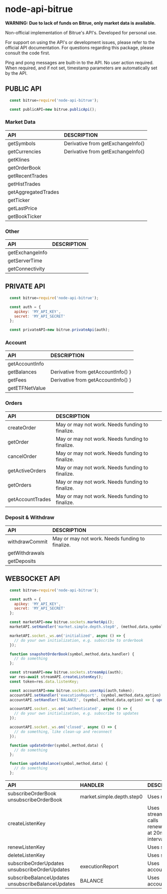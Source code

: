 # node-api-bitrue

**WARNING: Due to lack of funds on Bitrue, only market data is available.**

Non-official implementation of Bitrue's API's. Developed for personal use.

For support on using the API's or development issues, please refer to the official API documentation. For questions regarding this package, please consult the code first.

Ping and pong messages are built-in to the API. No user action required.
When required, and if not set, timestamp parameters are automatically set by the API.

## __PUBLIC API__

```javascript
  const bitrue=require('node-api-bitrue');

  const publicAPI=new bitrue.publicApi();

```

### Market Data

| API                     | DESCRIPTION |
| :----                   | :---- |
| getSymbols              | Derivative from getExchangeInfo() |
| getCurrencies           | Derivative from getExchangeInfo() |
| getKlines               | |
| getOrderBook            | |
| getRecentTrades         | |
| getHistTrades           | |
| getAggregatedTrades     | |
| getTicker               | |
| getLastPrice            | |
| getBookTicker           | |

### Other

| API                     | DESCRIPTION |
| :----                   | :---- |
| getExchangeInfo         | |
| getServerTime           | |
| getConnectivity         | |

## __PRIVATE API__

```javascript
  const bitrue=require('node-api-bitrue');

  const auth = {
    apikey: 'MY_API_KEY',
    secret: 'MY_API_SECRET'
  };

  const privateAPI=new bitrue.privateApi(auth);

```

### Account

| API                     | DESCRIPTION |
| :----                   | :---- |
| getAccountInfo          | |
| getBalances             | Derivative from getAccountInfo() }
| getFees                 | Derivative from getAccountInfo() }
| getETFNetValue          | |

### Orders

| API                     | DESCRIPTION |
| :----                   | :---- |
| createOrder             | May or may not work. Needs funding to finalize. |
| getOrder                | May or may not work. Needs funding to finalize. |
| cancelOrder             | May or may not work. Needs funding to finalize. |
| getActiveOrders         | May or may not work. Needs funding to finalize. |
| getOrders               | May or may not work. Needs funding to finalize. |
| getAccountTrades        | May or may not work. Needs funding to finalize. |

### Deposit & Withdraw

| API                     | DESCRIPTION |
| :----                   | :---- |
| withdrawCommit          | May or may not work. Needs funding to finalize. |
| getWithdrawals          | |
| getDeposits             | |

## __WEBSOCKET API__

```javascript
  const bitrue=require('node-api-bitrue');

  const auth = {
    apikey: 'MY_API_KEY',
    secret: 'MY_API_SECRET'
  };

  const marketAPI=new bitrue.sockets.marketApi();
  marketAPI.setHandler('market.simple.depth.step0', (method,data,symbol,stamp) => { snapshotOrderBook(symbol,method,data,handler); });

  marketAPI.socket._ws.on('initialized', async () => {
    // do your own initialization, e.g. subscribe to orderbook
  });

  function snapshotOrderBook(symbol,method,data,handler) {
    // do something
  };

  const streamAPI=new bitrue.sockets.streamApi(auth);
  var res=await streamAPI.createListenKey();
  const token=res.data.listenKey;

  const accountAPI=new bitrue.sockets.userApi(auth,token);
  accountAPI.setHandler('executionReport', (symbol,method,data,option) => { updateOrder(symbol,method,data); });
  accountAPI.setHandler('BALANCE', (symbol,method,data,option) => { updateBalance(symbol,method,data); });

  accountAPI.socket._ws.on('authenticated', async () => {
    // do your own initialization, e.g. subscribe to updates
  });

  accountAPI.socket._ws.on('closed', async () => {
    // do something, like clean-up and reconnect
  });

  function updateOrder(symbol,method,data) {
    // do something
  };

  function updateBalance(symbol,method,data) {
    // do something
  };

```

| API                                               | HANDLER                   | DESCRIPTION |
| :----                                             | :----                     | :---- |
| subscribeOrderBook unsubscribeOrderBook           | market.simple.depth.step0 | Uses marketApi  |
| createListenKey                                   |                           | Uses streamAPI, calls renewListenKey at 20min intervals |
| renewListenKey                                    |                           | Uses streamAPI  |
| deleteListenKey                                   |                           | Uses streamAPI  |
| subscribeOrderUpdates unsubscribeOrderUpdates     | executionReport           | Uses accountApi |
| subscribeBalanceUpdates unsubscribeBalanceUpdates | BALANCE                   | Uses accountApi |
